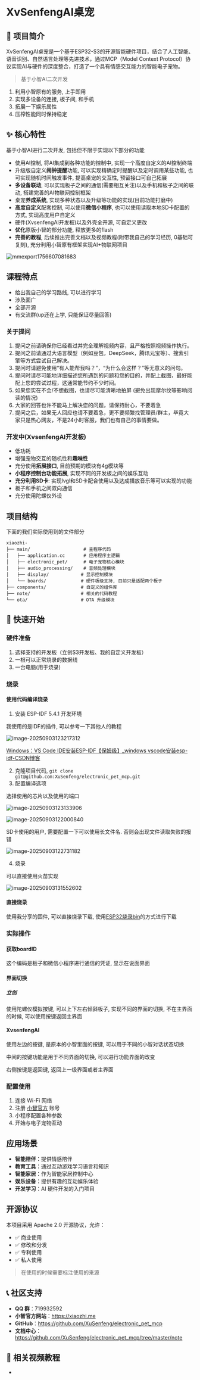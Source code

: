 # XvSenfengAI桌宠

## 🎯 项目简介

XvSenfengAI桌宠是一个基于ESP32-S3的开源智能硬件项目，结合了人工智能、语音识别、自然语言处理等先进技术，通过MCP（Model Context Protocol）协议实现AI与硬件的深度整合，打造了一个具有情感交互能力的智能电子宠物。

> 基于小智AI二次开发

1. 利用小智原有的服务, 上手即用
2. 实现多设备的连接, 板子间, 和手机
3. 拓展一下娱乐属性
4. 压榨性能同时保持稳定

## ✨ 核心特性

基于小智AI进行二次开发, 包括但不限于实现以下部分的功能

+ 使用AI控制, 将AI集成到各种功能的控制中, 实现一个高度自定义的AI控制终端
+ 升级版自定义**闹钟提醒**功能, 可以实现精确定时提醒以及定时调用某些功能, 也可实现随机时间触发事件, 提高桌宠的交互性, 预留接口可自己拓展
+ **多设备联动**, 可以实现板子之间的通信(需要相互关注)以及手机和板子之间的联动, 搭建完善的AI物联网控制框架
+ 桌宠**养成系统**, 实现多种状态以及升级等功能的实现(目前功能打磨中)
+ **高度自定义**配套控制, 可以使用**微信小程序**, 也可以使用读取本地SD卡配置的方式, 实现高度用户自定义
+ 硬件(XvsenfengAI开发板)以及外壳全开源, 可自定义更改
+ **优化**原版小智的部分功能, 释放更多的flash
+ **完善的教程**, 后续推出完善文档以及视频教程(附带我自己的学习经历, 0基础可复刻), 充分利用小智原有框架实现AI+物联网项目

![mmexport1756607081683](https://picture-01-1316374204.cos.ap-beijing.myqcloud.com/lenovo-picture/202509101607750.jpg)

## 课程特点

+ 给出我自己的学习路线, 可以进行学习
+ 涉及面广
+ 全部开源
+ 有交流群(up还在上学, 只能保证尽量回答)

### 关于提问

1. 提问之前请确保你已经看过并完全理解视频内容，且严格按照视频操作执行。 
2. 提问之前请通过大语言模型（例如豆包，DeepSeek，腾讯元宝等）、搜索引擎等方式尝试自己解决。 
3. 提问时请避免使用“有人能帮我吗？”，“为什么会这样？”等无意义的问句。 
4. 提问时请尽可能地详细描述您所遇到的问题和您的目的，并配上截图，最好能配上您的尝试过程，这通常能节约不少时间。 
5. 如果您实在不会/不想截图，也请尽可能清晰地拍屏 (避免出现摩尔纹等影响阅读的情况) 
6. 大家的回答也许不能马上解决您的问题，请保持耐心，不要着急 
7. 提问之后，如果无人回应也请不要着急，更不要频繁找管理员/群主，毕竟大家只是热心网友，不是24小时客服，我们也有自己的事情要做。

### 开发中(XvsenfengAI开发板)

+ 低功耗
+ 增强宠物交互的随机性和**趣味性**
+ 充分使用**拓展接口**, 目前预期的模块有4g模块等
+ **小程序控制台功能拓展**, 实现不同的开发板之间的娱乐互动
+ **充分利用SD卡**: 实现lvgl和SD卡配合使用以及达成播放音乐等可以实现的功能
+ 板子和手机之间双向通信
+ 充分使用陀螺仪外设

## 项目结构

下面的我们实际使用到的文件部分

```
xiaozhi-
├── main/                    # 主程序代码
│   ├── application.cc       # 应用程序主逻辑
│   ├── electronic_pet/      # 电子宠物核心模块
│   ├── audio_processing/    # 音频处理模块
│   ├── display/            # 显示控制模块
│   └── boards/             # 硬件板级支持, 目前只是适配两个板子
├── components/             # 自定义的组件库
├── note/                   # 相关的代码教程
└── ota/                    # OTA 升级模块
```

## 🚀 快速开始

### 硬件准备
1. 选择支持的开发板（立创S3开发板、我的自定义开发板）
2. 一根可以正常烧录的数据线
3. 一台电脑(用于烧录)

### 烧录

#### 使用代码编译烧录

1. 安装 ESP-IDF 5.4.1 开发环境

我使用的是IDF的插件, 可以参考一下其他人的教程

![image-20250903123217312](https://picture-01-1316374204.cos.ap-beijing.myqcloud.com/lenovo-picture/202509031232361.png)

[Windows：VS Code IDE安装ESP-IDF【保姆级】_windows vscode安装esp-idf-CSDN博客](https://blog.csdn.net/zsyf33078/article/details/133834900)

2. 克隆项目代码, `git clone git@github.com:XuSenfeng/electronic_pet_mcp.git`
3. 配置编译选项

选择使用的芯片以及使用的端口

![image-20250903123133906](https://picture-01-1316374204.cos.ap-beijing.myqcloud.com/lenovo-picture/202509031231967.png)

![image-20250903122000840](https://picture-01-1316374204.cos.ap-beijing.myqcloud.com/lenovo-picture/202509031220987.png)

SD卡使用的用户, 需要配置一下可以使用长文件名. 否则会出现文件读取失败的报错

![image-20250903122731182](https://picture-01-1316374204.cos.ap-beijing.myqcloud.com/lenovo-picture/202509031227330.png)

4. 烧录

可以直接使用火苗实现

![image-20250903131552602](https://picture-01-1316374204.cos.ap-beijing.myqcloud.com/lenovo-picture/202509031315639.png)

#### 直接烧录

使用我分享的固件, 可以直接烧录下载, 使用[ESP32烧录bin](https://blog.csdn.net/Mark_md/article/details/123413873)的方式进行下载

### 实际操作

#### 获取boardID

这个编码是板子和微信小程序进行通信的凭证, 显示在说面界面

#### 界面切换

##### 立创

使用陀螺仪模拟按键, 可以上下左右倾斜板子, 实现不同的界面的切换, 不在主界面的时候, 可以使用按键返回主界面

#### XvsenfengAI

使用左边的按键, 是原本的小智里面的按键, 可以用于不同的小智对话状态切换

中间的按键功能是用于不同界面的切换, 可以进行功能界面的改变

右侧按键是返回键, 返回上一级界面或者主界面



### 配置使用
1. 连接 Wi-Fi 网络
2. 注册 [小智官方](xiaozhi.me) 账号
3. 小程序配置各种参数
4. 开始与电子宠物互动

## 应用场景

- **智能陪伴**：提供情感陪伴
- **教育工具**：通过互动游戏学习语言和知识
- **智能家居**：作为智能家居控制中心
- **娱乐设备**：提供有趣的互动娱乐体验
- **开发学习**：AI 硬件开发的入门项目

## 开源协议

本项目采用 Apache 2.0 开源协议，允许：
- ✅ 商业使用
- ✅ 修改和分发
- ✅ 专利使用
- ✅ 私人使用

> 在使用的时候需要标注使用的来源

## 📞 社区支持

- **QQ 群**：719932592
- **小智官方网站**：https://xiaozhi.me
- **GitHub**：https://github.com/XuSenfeng/electronic_pet_mcp
- **文档中心**：https://github.com/XuSenfeng/electronic_pet_mcp/tree/master/note

## 🎥 相关视频教程

- 

